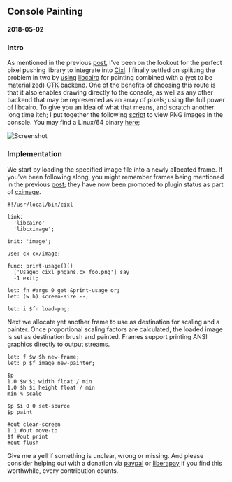 ## Console Painting
#### 2018-05-02

### Intro
As mentioned in the previous [post](https://github.com/basic-gongfu/cixl/blob/master/devlog/console_walkimation.md), I've been on the lookout for the perfect pixel pushing library to integrate into [Cixl](https://github.com/basic-gongfu/cixl). I finally settled on splitting the problem in two by [using](https://github.com/basic-gongfu/cximage) [libcairo](https://www.cairographics.org/) for painting combined with a (yet to be materialized) [GTK](https://www.gtk.org/) backend. One of the benefits of choosing this route is that it also enables drawing directly to the console, as well as any other backend that may be represented as an array of pixels; using the full power of libcairo. To give you an idea of what that means, and scratch another long time itch; I put together the following [script](https://github.com/basic-gongfu/cximage/blob/master/examples/pngans.cx) to view PNG images in the console. You may find a Linux/64 binary [here](https://github.com/basic-gongfu/cxbin/blob/master/linux64/pngans);

![Screenshot](https://raw.github.com/basic-gongfu/cixl/master/devlog/monalisa.png)

### Implementation
We start by loading the specified image file into a newly allocated frame. If you've been following along, you might remember frames being mentioned in the previous [post](https://github.com/basic-gongfu/cixl/blob/master/devlog/console_walkimation.md); they have now been promoted to plugin status as part of [cximage](https://github.com/basic-gongfu/cximage).

```
#!/usr/local/bin/cixl

link:
  'libcairo'
  'libcximage';
  
init: 'image';

use: cx cx/image;

func: print-usage()()
  ['Usage: cixl pngans.cx foo.png'] say
  -1 exit;

let: fn #args 0 get &print-usage or; 
let: (w h) screen-size --;

let: i $fn load-png;
```

Next we allocate yet another frame to use as destination for scaling and a painter. Once proportional scaling factors are calculated, the loaded image is set as destination brush and painted. Frames support printing ANSI graphics directly to output streams.

```
let: f $w $h new-frame;
let: p $f image new-painter;

$p
1.0 $w $i width float / min
1.0 $h $i height float / min
min % scale

$p $i 0 0 set-source
$p paint

#out clear-screen
1 1 #out move-to
$f #out print
#out flush
```

Give me a yell if something is unclear, wrong or missing. And please consider helping out with a donation via [paypal](https://paypal.me/basicgongfu) or [liberapay](https://liberapay.com/basic-gongfu/donate) if you find this worthwhile, every contribution counts.